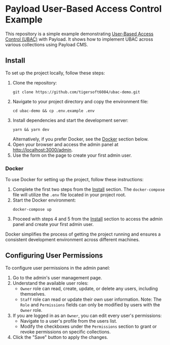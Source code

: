 # Payload User-Based Access Control Example

This repository is a simple example demonstrating [User-Based Access Control (UBAC)](https://github.com/tigersoft6084/ubac-demo) with Payload. It shows how to implement UBAC across various collections using Payload CMS.

## Install

To set up the project locally, follow these steps:

1. Clone the repository:
   ```
   git clone https://github.com/tigersoft6084/ubac-demo.git
   ```
2. Navigate to your project directory and copy the environment file:
   ```
   cd ubac-demo && cp .env.example .env
   ```
3. Install dependencies and start the development server:
   ```
   yarn && yarn dev
   ```
   Alternatively, if you prefer Docker, see the [Docker](#docker) section below.
4. Open your browser and access the admin panel at [http://localhost:3000/admin](http://localhost:3000/admin).
5. Use the form on the page to create your first admin user.

### Docker

To use Docker for setting up the project, follow these instructions:

1. Complete the first two steps from the [Install](#install) section. The `docker-compose` file will utilize the `.env` file located in your project root.
2. Start the Docker environment:
   ```
   docker-compose up
   ```
3. Proceed with steps 4 and 5 from the [Install](#install) section to access the admin panel and create your first admin user.

Docker simplifies the process of getting the project running and ensures a consistent development environment across different machines.

## Configuring User Permissions

To configure user permissions in the admin panel:

1. Go to the admin's user management page.
2. Understand the available user roles:
   - `Owner` role can read, create, update, or delete any users, including themselves.
   - `Staff` role can read or update their own user information.
   Note: The `Role` and `Permissions` fields can only be modified by users with the `Owner` role.
3. If you are logged in as an `Owner`, you can edit every user's permissions:
   - Navigate to a user's profile from the users list.
   - Modify the checkboxes under the `Permissions` section to grant or revoke permissions on specific collections.
4. Click the "Save" button to apply the changes.